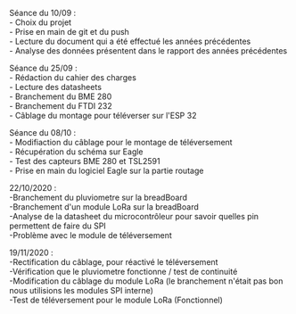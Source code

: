 Séance du 10/09 :  
	- Choix du projet  
	- Prise en main de git et du push  
	- Lecture du document qui a été effectué les années précédentes  
	- Analyse des données présentent dans le rapport des années précédentes  
	
Séance du 25/09 :  
	- Rédaction du cahier des charges  
	- Lecture des datasheets    
	- Branchement du BME 280  
	- Branchement du FTDI 232  
	- Câblage du montage pour téléverser sur l'ESP 32  
	
Séance du 08/10 :  
	- Modifiaction du câblage pour le montage de téléversement  
	- Récupération du schéma sur Eagle  
	- Test des capteurs BME 280 et TSL2591  
	- Prise en main du logiciel Eagle sur la partie routage  

22/10/2020 :  
-Branchement du pluviometre sur la breadBoard   
-Branchement d'un module LoRa sur la breadBoard    
-Analyse de la datasheet du microcontrôleur pour savoir quelles pin permettent de faire du SPI    
-Problème avec le module de téléversement    

19/11/2020 :  
-Rectification du câblage, pour réactivé le téléversement    
-Vérification que le pluviometre fonctionne / test de continuité    
-Modification du câblage du module LoRa (le branchement n'était pas bon nous utilisions les modules SPI interne)    
-Test de téléversement pour le module LoRa (Fonctionnel)    
	
